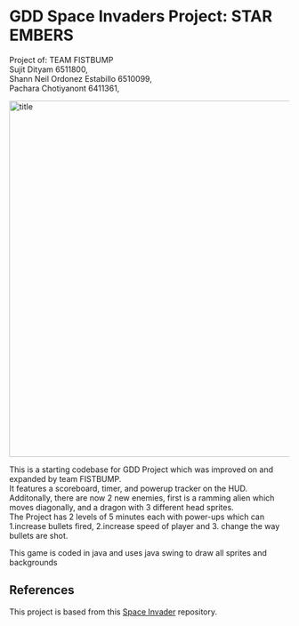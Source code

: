# GDD Space Invaders Project: STAR EMBERS
Project of:
TEAM FISTBUMP  
Sujit Dityam                  6511800,  
Shann Neil Ordonez Estabillo  6510099,   
Pachara Chotiyanont           6411361,   

<img width="720" height="641" alt="title" src="https://github.com/user-attachments/assets/f048949a-a482-4176-ad4b-270ab6f5376b" />

This is a starting codebase for GDD Project which was improved on and expanded by team FISTBUMP.  
It features a scoreboard, timer, and powerup tracker on the HUD.   
Additonally, there are now 2 new enemies, first is a ramming alien which moves diagonally, and a dragon with 3 different head sprites.  
The Project has 2 levels of 5 minutes each with power-ups which can 1.increase bullets fired, 2.increase speed of player and 3. change the way bullets are shot.  

This game is coded in java and uses java swing to draw all sprites and backgrounds
## References
This project is based from this 
[Space Invader](https://github.com/janbodnar/Java-Space-Invaders) repository.


